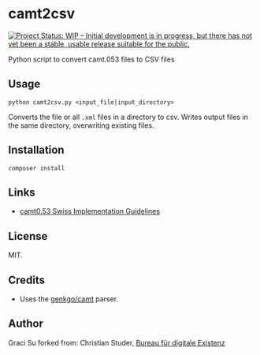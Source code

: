 # camt2csv

[![Project Status: WIP – Initial development is in progress, but there has not yet been a stable, usable release suitable for the public.](https://www.repostatus.org/badges/latest/wip.svg)](https://www.repostatus.org/#wip)

Python script to convert camt.053 files to CSV files


## Usage

`python camt2csv.py <input_file|input_directory>`

Converts the file or all `.xml` files in a directory to csv. Writes output files in the same directory, overwriting existing files.

## Installation

`composer install`

## Links

- [camt0.53 Swiss Implementation Guidelines](https://www.six-group.com/dam/download/banking-services/interbank-clearing/en/standardization/iso/swiss-recommendations/implementation-guidelines-camt.pdf)

## License

MIT.

## Credits

- Uses the [genkgo/camt](https://github.com/genkgo/camt) parser.

## Author

Graci Su forked from:
Christian Studer, [Bureau für digitale Existenz](https://bureau.existenz.ch)
